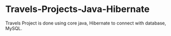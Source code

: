 # Travels-Projects-Java-Hibernate
Travels Project is done using core java, Hibernate to connect with database, MySQL.
